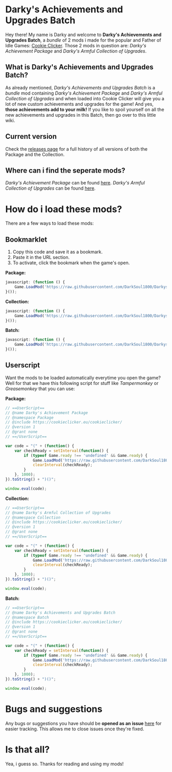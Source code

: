 # Darky's Achievements and Upgrades Batch

Hey there! My name is Darky and welcome to **Darky's Achievements and Upgrades Batch**, a *bundle* of 2 mods i made for the popular and Father of Idle Games: [Cookie Clicker](https://cookieclicker.eu/cookieclicker/). Those 2 mods in question are: *Darky's Achievement Package* and *Darky's Armful Collection of Upgrades*.

## What is Darky's Achievements and Upgrades Batch?

As already mentioned, *Darky's Achievements and Upgrades Batch* is a *bundle* mod containing *Darky's Achievement Package* and *Darky's Armful Collection of Upgrades* and when loaded into Cookie Clicker will give you a lot of new custom achievements and upgrades for the game! And yes, **those achievements add to your milk!**
If you like to spoil yourself on all the new achievements and upgrades in this Batch, then go over to this little wiki.

## Current version

Check the [releases page](https://github.com/DarkSoul1800/DarkysBatch/releases) for a full history of all versions of both the Package and the Collection.

## Where can i find the seperate mods?

*Darky's Achievement Package* can be found [here](https://github.com/DarkSoul1800/DarkysBatch/blob/master/Darkys_Achievement_Package.js).
*Darky's Armful Collection of Upgrades* can be found [here](https://github.com/DarkSoul1800/DarkysBatch/blob/master/Darkys_Armful_Collection_of_Upgrades.js).

# How do i load these mods?

There are a few ways to load these mods:

## Bookmarklet

1. Copy this code and save it as a bookmark. 
2. Paste it in the URL section. 
3. To activate, click the bookmark when the game's open.

**Package:**

```javascript
javascript: (function () {
	Game.LoadMod('https://raw.githubusercontent.com/DarkSoul1800/DarkysBatch/master/Darkys_Achievement_Package.js');
}());
```

**Collection:**

```javascript
javascript: (function () {
	Game.LoadMod('https://raw.githubusercontent.com/DarkSoul1800/DarkysBatch/master/Darkys_Armful_Collection_of_Upgrades.js');
}());
```

**Batch:**

```javascript
javascript: (function () {
	Game.LoadMod('https://raw.githubusercontent.com/DarkSoul1800/DarkysBatch/master/Darkys_Achievements_and_Upgrades_Batch.js');
}());
```

## Userscript

Want the mods to be loaded automatically everytime you open the game? Well for that we have this following script for stuff like *Tampermonkey* or *Greasemonkey* that you can use:

**Package:**

```javascript
// ==UserScript==
// @name Darky's Achievement Package
// @namespace Package
// @include https://cookieclicker.eu/cookieclicker/
// @version 1
// @grant none
// ==/UserScript==

var code = "(" + (function() {
    var checkReady = setInterval(function() {
        if (typeof Game.ready !== 'undefined' && Game.ready) {
            Game.LoadMod('https://raw.githubusercontent.com/DarkSoul1800/DarkysBatch/master/Darkys_Achievement_Package.js');
            clearInterval(checkReady);
        }
    }, 1000);
}).toString() + ")()";

window.eval(code);
```


**Collection:**

```javascript
// ==UserScript==
// @name Darky's Armful Collection of Upgrades
// @namespace Collection
// @include https://cookieclicker.eu/cookieclicker/
// @version 1
// @grant none
// ==/UserScript==

var code = "(" + (function() {
    var checkReady = setInterval(function() {
        if (typeof Game.ready !== 'undefined' && Game.ready) {
            Game.LoadMod('https://raw.githubusercontent.com/DarkSoul1800/DarkysBatch/master/Darkys_Armful_Collection_of_Upgrades.js');
            clearInterval(checkReady);
        }
    }, 1000);
}).toString() + ")()";

window.eval(code);
```


**Batch:**

```javascript
// ==UserScript==
// @name Darky's Achievements and Upgrades Batch
// @namespace Batch
// @include https://cookieclicker.eu/cookieclicker/
// @version 1
// @grant none
// ==/UserScript==

var code = "(" + (function() {
    var checkReady = setInterval(function() {
        if (typeof Game.ready !== 'undefined' && Game.ready) {
            Game.LoadMod('https://raw.githubusercontent.com/DarkSoul1800/DarkysBatch/master/Darkys_Achievements_and_Upgrades_Batch.js');
            clearInterval(checkReady);
        }
    }, 1000);
}).toString() + ")()";

window.eval(code);
```

# Bugs and suggestions

Any bugs or suggestions you have should be **opened as an issue** [here](https://github.com/DarkSoul1800/DarkysBatch/issues) for easier tracking. This allows me to close issues once they're fixed.

# Is that all?

Yea, i guess so. Thanks for reading and using my mods!
